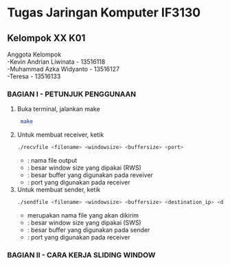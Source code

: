 # Tugas Jaringan Komputer IF3130
## Kelompok XX K01
Anggota Kelompok  
-Kevin Andrian Liwinata - 13516118<br>
-Muhammad Azka Widyanto - 13516127<br>
-Teresa                 - 13516133<br>

### BAGIAN I - PETUNJUK PENGGUNAAN
1. Buka terminal, jalankan make
    ```sh
     make
    ```
2. Untuk membuat receiver, ketik
    ```sh
    ./recvfile <filename> <windowsize> <buffersize> <port>
    ```
    - <filename> : nama file output
    - <windowsize> : besar window size yang dipakai (RWS)
    - <buffersize> : besar buffer yang digunakan pada reveiver
    - <port> : port yang digunakan pada receiver
3. Untuk membuat sender, ketik
    ```sh
    ./sendfile <filename> <windowsize> <buffersize> <destination_ip> <destination_port>
    ```
    - <filename> merupakan nama file yang akan dikirim
    - <windowsize> : besar window size yang dipakai (SWS)
    - <buffersize> : besar buffer yang digunakan pada sender
    - <port> : port yang digunakan pada receiver

### BAGIAN II - CARA KERJA SLIDING WINDOW




